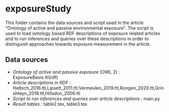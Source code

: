 # exposureStudy
 
This folder contains the data sources and script used in the article "Ontology of active and passive
environmental exposure". The script is used to load ontology based RDF descriptions of exposure related articles
and to run inferences and queries over these descriptions in order to distinguish approaches
towards exposure measurement in the article.

## Data sources
- *Ontology of active and passive exposure* (OWL 2) : ExposureBasis.ttl(rdf) 
- *Article descriptions in RDF* : Helbich_2016.ttl,Lipsett_2011.ttl,Vermeulen_2019.ttl,Rongen_2020.ttl,Grinshteyn_2018.ttl,Hillsdon_2006.ttl
- *Script to run inferences and queries over article descriptions* : main.py  
- *Result tables* : table2.tex, table3.tex 


